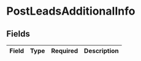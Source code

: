 # PostLeadsAdditionalInfo


## Fields

| Field       | Type        | Required    | Description |
| ----------- | ----------- | ----------- | ----------- |